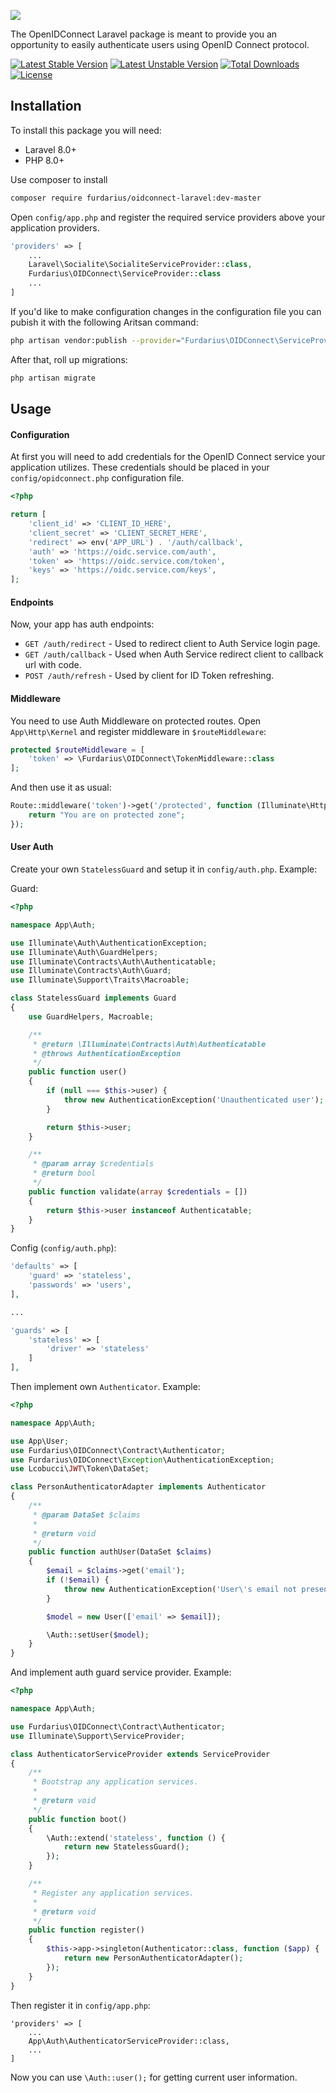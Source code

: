 ![](https://habrastorage.org/web/7c1/a19/e76/7c1a19e76cf54cb1adf2217a156b7310.png)

The OpenIDConnect Laravel package is meant to provide you an opportunity to easily authenticate users using OpenID Connect protocol.

[![Latest Stable Version](https://poser.pugx.org/furdarius/oidconnect-laravel/v/stable)](https://packagist.org/packages/furdarius/oidconnect-laravel)
[![Latest Unstable Version](https://poser.pugx.org/furdarius/oidconnect-laravel/v/unstable)](https://packagist.org/packages/furdarius/oidconnect-laravel)
[![Total Downloads](https://poser.pugx.org/furdarius/oidconnect-laravel/downloads)](https://packagist.org/packages/furdarius/oidconnect-laravel)
[![License](https://poser.pugx.org/furdarius/oidconnect-laravel/license)](https://packagist.org/packages/furdarius/oidconnect-laravel)

## Installation

To install this package you will need:
* Laravel 8.0+
* PHP 8.0+

Use composer to install
```bash
composer require furdarius/oidconnect-laravel:dev-master
```

Open `config/app.php` and register the required service providers above your application providers.
```php
'providers' => [
    ...
    Laravel\Socialite\SocialiteServiceProvider::class,
    Furdarius\OIDConnect\ServiceProvider::class
    ...
]
```

If you'd like to make configuration changes in the configuration file you can pubish it with the following Aritsan command:
```bash
php artisan vendor:publish --provider="Furdarius\OIDConnect\ServiceProvider"
```

After that, roll up migrations:
```bash
php artisan migrate
```

## Usage


#### Configuration
At first you will need to add credentials for the OpenID Connect service your application utilizes.
These credentials should be placed in your `config/opidconnect.php` configuration file.

```php
<?php

return [
    'client_id' => 'CLIENT_ID_HERE',
    'client_secret' => 'CLIENT_SECRET_HERE',
    'redirect' => env('APP_URL') . '/auth/callback',
    'auth' => 'https://oidc.service.com/auth',
    'token' => 'https://oidc.service.com/token',
    'keys' => 'https://oidc.service.com/keys',
];
```

#### Endpoints
Now, your app has auth endpoints:
* `GET /auth/redirect` - Used to redirect client to Auth Service login page.
* `GET /auth/callback` - Used when Auth Service redirect client to callback url with code.
* `POST /auth/refresh` - Used by client for ID Token refreshing.

#### Middleware
You need to use Auth Middleware on protected routes.
Open `App\Http\Kernel` and register middleware in `$routeMiddleware`:
```php
protected $routeMiddleware = [
    'token' => \Furdarius\OIDConnect\TokenMiddleware::class
];
```

And then use it as usual:
```php
Route::middleware('token')->get('/protected', function (Illuminate\Http\Request $request) {
    return "You are on protected zone";
});
```

#### User Auth

Create your own `StatelessGuard` and setup it in `config/auth.php`. Example:

Guard:
```php
<?php

namespace App\Auth;

use Illuminate\Auth\AuthenticationException;
use Illuminate\Auth\GuardHelpers;
use Illuminate\Contracts\Auth\Authenticatable;
use Illuminate\Contracts\Auth\Guard;
use Illuminate\Support\Traits\Macroable;

class StatelessGuard implements Guard
{
    use GuardHelpers, Macroable;

    /**
     * @return \Illuminate\Contracts\Auth\Authenticatable
     * @throws AuthenticationException
     */
    public function user()
    {
        if (null === $this->user) {
            throw new AuthenticationException('Unauthenticated user');
        }

        return $this->user;
    }

    /**
     * @param array $credentials
     * @return bool
     */
    public function validate(array $credentials = [])
    {
        return $this->user instanceof Authenticatable;
    }
}
```

Config (`config/auth.php`):

```php
'defaults' => [
    'guard' => 'stateless',
    'passwords' => 'users',
],

...

'guards' => [
    'stateless' => [
        'driver' => 'stateless'
    ]
],
```


Then implement own `Authenticator`. Example:

```php
<?php

namespace App\Auth;

use App\User;
use Furdarius\OIDConnect\Contract\Authenticator;
use Furdarius\OIDConnect\Exception\AuthenticationException;
use Lcobucci\JWT\Token\DataSet;

class PersonAuthenticatorAdapter implements Authenticator
{
    /**
     * @param DataSet $claims
     *
     * @return void
     */
    public function authUser(DataSet $claims)
    {
        $email = $claims->get('email');
        if (!$email) {
            throw new AuthenticationException('User\'s email not present in token');
        }

        $model = new User(['email' => $email]);

        \Auth::setUser($model);
    }
}
```

And implement auth guard service provider. Example:

```php
<?php

namespace App\Auth;

use Furdarius\OIDConnect\Contract\Authenticator;
use Illuminate\Support\ServiceProvider;

class AuthenticatorServiceProvider extends ServiceProvider
{
    /**
     * Bootstrap any application services.
     *
     * @return void
     */
    public function boot()
    {
        \Auth::extend('stateless', function () {
            return new StatelessGuard();
        });
    }

    /**
     * Register any application services.
     *
     * @return void
     */
    public function register()
    {
        $this->app->singleton(Authenticator::class, function ($app) {
            return new PersonAuthenticatorAdapter();
        });
    }
}
```

Then register it in `config/app.php`:

```
'providers' => [
    ...
    App\Auth\AuthenticatorServiceProvider::class,
    ...
]
```

Now you can use `\Auth::user();` for getting current user information.
